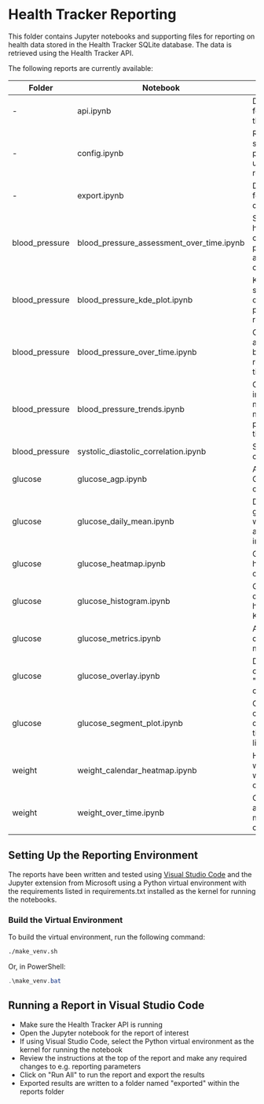 # Health Tracker Reporting

This folder contains Jupyter notebooks and supporting files for reporting on health data stored in the Health Tracker SQLite database. The data is retrieved using the Health Tracker API.

The following reports are currently available:

| Folder | Notebook | Report Type |
| --- | --- | --- |
| - | api.ipynb | Define methods for accessing the API |
| - | config.ipynb | Reporting session parameters, used by all the reports |
| - | export.ipynb | Define methods for exporting the data |
| blood_pressure | blood_pressure_assessment_over_time.ipynb | Stacked histogram of changing blood pressure assessment over time |
| blood_pressure | blood_pressure_kde_plot.ipynb | KDE plots of systolic and diastolic blood pressure readings |
| blood_pressure | blood_pressure_over_time.ipynb | Chart systolic and diastolic blood pressure readings over time |
| blood_pressure | blood_pressure_trends.ipynb | Chart changes in minimum, maximum and mean blood pressure over time |
| blood_pressure | systolic_diastolic_correlation.ipynb | Systolic/diastolic correlation chart |
| glucose | glucose_agp.ipynb | Ambulatory Glucose Profile charts |
| glucose | glucose_daily_mean.ipynb | Daily mean glucose levels with variability and in-range indicators |
| glucose | glucose_heatmap.ipynb | Glucose level heatmap by time of day |
| glucose | glucose_histogram.ipynb | Glucose level distribution histograms and KDE charts |
| glucose | glucose_metrics.ipynb | All time and daily glucose metrics |
| glucose | glucose_overlay.ipynb | Daily glucose overlay or "spaghetti" charts |
| glucose | glucose_segment_plot.ipynb | Chart a segment of data, delimited by two timestamps, as a line chart |
| weight | weight_calendar_heatmap.ipynb | Heatmap of weight and weight trends over time |
| weight | weight_over_time.ipynb | Charts weight and BMI measurements over time |

## Setting Up the Reporting Environment

The reports have been written and tested using [Visual Studio Code](https://code.visualstudio.com/download) and the Jupyter extension from Microsoft using a Python virtual environment with the requirements listed in requirements.txt installed as the kernel for running the notebooks.

### Build the Virtual Environment

To build the virtual environment, run the following command:

```bash
./make_venv.sh
```

Or, in PowerShell:

```powershell
.\make_venv.bat
```

## Running a Report in Visual Studio Code

- Make sure the Health Tracker API is running
- Open the Jupyter notebook for the report of interest
- If using Visual Studio Code, select the Python virtual environment as the kernel for running the notebook
- Review the instructions at the top of the report and make any required changes to e.g. reporting parameters
- Click on "Run All" to run the report and export the results
- Exported results are written to a folder named "exported" within the reports folder
